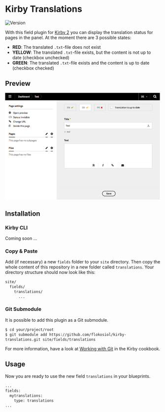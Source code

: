 # Kirby Translations

![Version](https://img.shields.io/badge/version-0.2-green.svg)

With this field plugin for [Kirby 2](http://getkirby.com) you can display the translation status for pages in the panel. At the moment there are 3 possible states:

+ **RED**: The translated `.txt`-file does not exist
+ **YELLOW**: The translated `.txt`-file exists, but the content is not up to date (checkbox unchecked)
+ **GREEN**: The translated `.txt`-file exists and the content is up to date (checkbox checked)

## Preview

![Screenshot](screenshot.png)


## Installation

### Kirby CLI

Coming soon …

### Copy & Paste

Add (if necessary) a new `fields` folder to your `site` directory. Then copy the whole content of this repository in a new folder called `translations`. Your directory structure should now look like this:

```
site/
  fields/
    translations/
      ...
```

### Git Submodule

It is possible to add this plugin as a Git submodule.

```
$ cd your/project/root  
$ git submodule add https://github.com/flokosiol/kirby-translations.git site/fields/translations
```

For more information, have a look at [Working with Git](https://getkirby.com/docs/cookbook/working-with-git) in the Kirby cookbook.


## Usage

Now you are ready to use the new field `translations` in your blueprints. 

```
...
fields:
  mytranslations:
    type: translations
...
```